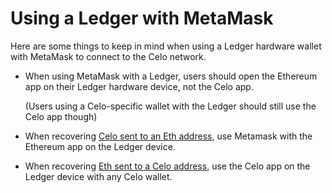# Using a Ledger with MetaMask

Here are some things to keep in mind when using a Ledger hardware wallet with MetaMask to connect to the Celo network.

* When using MetaMask with a Ledger, users should open the Ethereum app on their Ledger hardware device, not the Celo app.

  \(Users using a Celo-specific wallet with the Ledger should still use the Celo app though\)

* When recovering [Celo sent to an Eth address](https://docs.celo.org/celo-owner-guide/eth-recovery), use Metamask with the Ethereum app on the Ledger device.
* When recovering [Eth sent to a Celo address](https://docs.celo.org/celo-owner-guide/celo-recovery), use the Celo app on the Ledger device with any Celo wallet.


